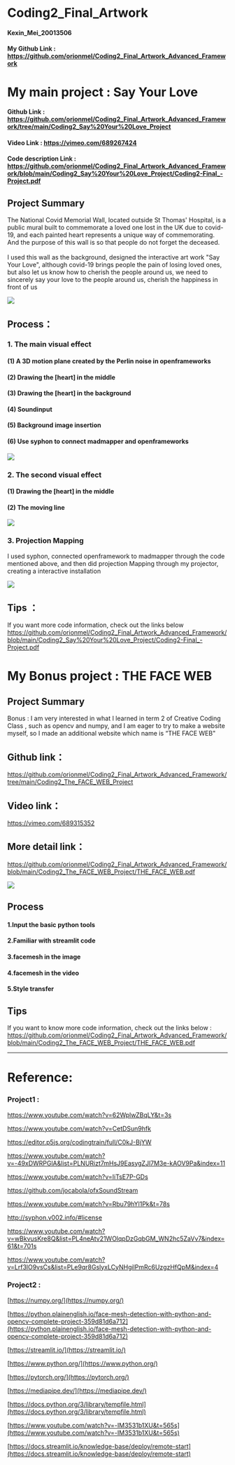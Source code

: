 # Coding2_Final_Artwork
#### Kexin_Mei_20013506

#### My Github Link :  https://github.com/orionmel/Coding2_Final_Artwork_Advanced_Framework

# My main project :   Say Your Love

#### Github Link : https://github.com/orionmel/Coding2_Final_Artwork_Advanced_Framework/tree/main/Coding2_Say%20Your%20Love_Project
#### Video Link : https://vimeo.com/689267424

#### Code description Link : https://github.com/orionmel/Coding2_Final_Artwork_Advanced_Framework/blob/main/Coding2_Say%20Your%20Love_Project/Coding2-Final_-Project.pdf

## Project Summary
The National Covid Memorial Wall, located outside St Thomas' Hospital, is a public mural built to commemorate a loved one lost in the UK due to covid-19, and each painted heart represents a unique way of commemorating. And the purpose of this wall is so that people do not forget the deceased. <br>
<br>
I used this wall as the background, designed the interactive art work "Say Your Love", although covid-19 brings people the pain of losing loved ones, but also let us know how to cherish the people around us, we need to sincerely say your love to the people around us, cherish the happiness in front of us

![](https://github.com/orionmel/Coding2_Final_Artwork_Advanced_Framework/blob/main/Coding2_Say%20Your%20Love_Project/main_pic.png)


## Process：
### 1. The main visual effect
#### (1) A 3D motion plane created by the Perlin noise in openframeworks
#### (2)  Drawing the [heart] in the middle 
#### (3)  Drawing the [heart] in the background
#### (4)  Soundinput 
#### (5)  Background image insertion
#### (6)  Use syphon to connect madmapper and openframeworks

![](https://github.com/orionmel/Coding2_Final_Artwork_Advanced_Framework/blob/main/Coding2_Say%20Your%20Love_Project/the%20main%20visual%20image.png)

### 2. The second visual effect
#### (1)  Drawing the [heart] in the middle 
#### (2)  The moving line 
![](https://github.com/orionmel/Coding2_Final_Artwork_Advanced_Framework/blob/main/Coding2_Say%20Your%20Love_Project/Final_art_second_visual/image.png)

### 3. Projection Mapping
I used syphon, connected openframework to madmapper through the code mentioned above, and then did projection Mapping through my projector, creating a  interactive installation

![](https://github.com/orionmel/Coding2_Final_Artwork_Advanced_Framework/blob/main/Coding2_Say%20Your%20Love_Project/projection%20mapping.png)


## Tips ：
If you want more code information, check out the links below
https://github.com/orionmel/Coding2_Final_Artwork_Advanced_Framework/blob/main/Coding2_Say%20Your%20Love_Project/Coding2-Final_-Project.pdf


# My Bonus project :   THE FACE WEB

Project Summary
----------
Bonus :
I am very interested in what I learned in term 2 of Creative Coding Class , such as opencv and numpy, and I am eager to try to make a website myself, so I made an additional website which name is “THE FACE WEB"

Github link： 
--------
https://github.com/orionmel/Coding2_Final_Artwork_Advanced_Framework/tree/main/Coding2_The_FACE_WEB_Project

Video link： 
--------
https://vimeo.com/689315352

More detail link： 
--------
https://github.com/orionmel/Coding2_Final_Artwork_Advanced_Framework/blob/main/Coding2_The_FACE_WEB_Project/THE_FACE_WEB.pdf

![](https://github.com/orionmel/Coding2_Final_Artwork_Advanced_Framework/blob/main/Coding2_The_FACE_WEB_Project/website.png)

## Process
#### 1.Input the basic python tools
#### 2.Familiar with streamlit code
#### 3.facemesh in the image
#### 4.facemesh in the video
#### 5.Style transfer

## Tips
If you want to know more code information, check out the links below :
https://github.com/orionmel/Coding2_Final_Artwork_Advanced_Framework/blob/main/Coding2_The_FACE_WEB_Project/THE_FACE_WEB.pdf


----------------------
# Reference:
### Project1 :
https://www.youtube.com/watch?v=62WplwZBqLY&t=3s

https://www.youtube.com/watch?v=CetDSun9hfk

https://editor.p5js.org/codingtrain/full/C0kJ-BjYW

https://www.youtube.com/watch?v=-49xDWRPGlA&list=PLNURizt7mHsJ9EasygZJl7M3e-kAOV9Pa&index=11

https://www.youtube.com/watch?v=IiTsE7P-GDs

https://github.com/jocabola/ofxSoundStream

https://www.youtube.com/watch?v=Rbu79hYl1Pk&t=78s

http://syphon.v002.info/#license

https://www.youtube.com/watch?v=wBkvusKre8Q&list=PL4neAtv21WOlqpDzGqbGM_WN2hc5ZaVv7&index=61&t=701s

https://www.youtube.com/watch?v=Lrf3lO9vsCs&list=PLe9qr8GslyxLCyNHgilPmRc6UzgzHfQpM&index=4


### Project2 :
[https://numpy.org/](https://numpy.org/)

[https://python.plainenglish.io/face-mesh-detection-with-python-and-opencv-complete-project-359d81d6a712](https://python.plainenglish.io/face-mesh-detection-with-python-and-opencv-complete-project-359d81d6a712)

[https://streamlit.io/](https://streamlit.io/)

[https://www.python.org/](https://www.python.org/)

[https://pytorch.org/](https://pytorch.org/)

[https://mediapipe.dev/](https://mediapipe.dev/)

[https://docs.python.org/3/library/tempfile.html](https://docs.python.org/3/library/tempfile.html)

[https://www.youtube.com/watch?v=-IM3531b1XU&t=565s](https://www.youtube.com/watch?v=-IM3531b1XU&t=565s)

[https://docs.streamlit.io/knowledge-base/deploy/remote-start](https://docs.streamlit.io/knowledge-base/deploy/remote-start)
